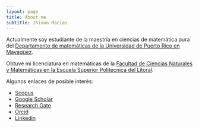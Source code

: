 ```yaml
---
layout: page
title: About me
subtitle: Jhixon Macías
---
```


Actualmente soy estudiante de la maestría en ciencias de matemática pura del [Departamento de matemáticas de la Universidad de Puerto Rico en Mayagüez](https://www.uprm.edu/math/). 

Obtuve mi licenciatura en matemáticas de la [Facultad de Ciencias Naturales y Matemáticas en la Escuela Superior Politécnica del Litoral](https://www.fcnm.espol.edu.ec/es).



Algunos enlaces de posible interés:

- [Scopus](https://www.scopus.com/authid/detail.uri?authorId=57224728340)
- [Google Scholar](https://scholar.google.es/citations?hl=es&user=1OG3b-8AAAAJ)
- [Research Gate](https://www.researchgate.net/profile/Jhixon-Macias)
- [Orcid](https://orcid.org/0000-0002-9353-5850)
- [Linkedin](https://www.linkedin.com/in/jhixon-macias-1a430a153)

